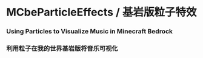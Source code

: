 # MCbeParticleEffects / 基岩版粒子特效
### Using Particles to Visualize Music in Minecraft Bedrock  
### 利用粒子在我的世界基岩版将音乐可视化

